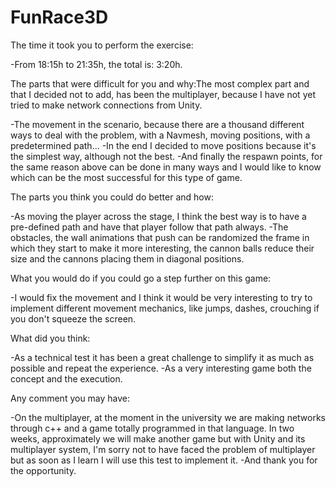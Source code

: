 # FunRace3D
 
The time it took you to perform the exercise:

-From 18:15h to 21:35h, the total is: 3:20h.

The parts that were difficult for you and why:The most complex part and that I decided not to add, has been the multiplayer, because I have not yet tried to make network connections from Unity.

-The movement in the scenario, because there are a thousand different ways to deal with the problem, with a Navmesh, moving positions, with a predetermined path... 
-In the end I decided to move positions because it's the simplest way, although not the best.
-And finally the respawn points, for the same reason above can be done in many ways and I would like to know which can be the most successful for this type of game.

The parts you think you could do better and how:

-As moving the player across the stage, I think the best way is to have a pre-defined path and have that player follow that path always.
-The obstacles, the wall animations that push can be randomized the frame in which they start to make it more interesting,
 the cannon balls reduce their size and the cannons placing them in diagonal positions.

What you would do if you could go a step further on this game:

-I would fix the movement and I think it would be very interesting to try to implement different movement mechanics,
 like jumps, dashes, crouching if you don't squeeze the screen.

What did you think:

-As a technical test it has been a great challenge to simplify it as much as possible and repeat the experience.
-As a very interesting game both the concept and the execution.  

Any comment you may have:

-On the multiplayer, at the moment in the university we are making networks through c++ and a game totally programmed in that language. In two weeks,
approximately we will make another game but with Unity and its multiplayer system, I'm sorry not to have faced the problem of multiplayer but as soon as I learn I will use this test to implement it.
-And thank you for the opportunity.